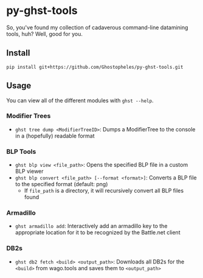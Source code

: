 # py-ghst-tools
So, you've found my collection of cadaverous command-line datamining tools, huh? Well, good for you.

## Install

```
pip install git+https://github.com/Ghostopheles/py-ghst-tools.git
```

## Usage
You can view all of the different modules with `ghst --help`.

### Modifier Trees
- `ghst tree dump <ModifierTreeID>`: Dumps a ModifierTree to the console in a (hopefully) readable format

### BLP Tools
- `ghst blp view <file_path>`: Opens the specified BLP file in a custom BLP viewer
- `ghst blp convert <file_path> [--format <format>]`: Converts a BLP file to the specified format (default: png)
    - If `file_path` is a directory, it will recursively convert all BLP files found

### Armadillo
- `ghst armadillo add`: Interactively add an armadillo key to the appropriate location for it to be recognized by the Battle.net client

### DB2s
- `ghst db2 fetch <build> <output_path>`: Downloads all DB2s for the `<build>` from wago.tools and saves them to `<output_path>`